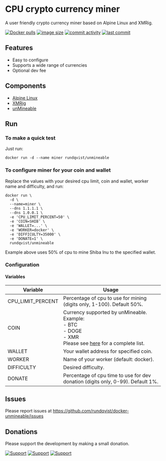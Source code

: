 # CPU crypto currency miner
A user friendly crypto currency miner based on Alpine Linux and XMRig. 

[![Docker pulls](https://img.shields.io/docker/pulls/rundqvist/unmineable.svg)](https://hub.docker.com/r/rundqvist/unmineable)
[![image size](https://img.shields.io/docker/image-size/rundqvist/unmineable.svg)](https://hub.docker.com/r/rundqvist/unmineable)
[![commit activity](https://img.shields.io/github/commit-activity/m/rundqvist/docker-unmineable)](https://github.com/rundqvist/docker-unmineable)
[![last commit](https://img.shields.io/github/last-commit/rundqvist/docker-unmineable.svg)](https://github.com/rundqvist/docker-unmineable)

## Features
* Easy to configure
* Supports a wide range of currencies
* Optional dev fee

## Components
* [Alpine Linux](https://www.alpinelinux.org)
* [XMRig](https://xmrig.com)
* [unMineable](https://unmineable.com/?ref=p0qy-qr2o)

## Run
### To make a quick test
Just run: 
```
docker run -d --name miner rundqvist/unmineable
```

### To configure miner for your coin and wallet
Replace the values with your desired cpu limit, coin and wallet, worker name and difficulty, and run:
```
docker run \
  -d \
  --name=miner \
  --dns 1.1.1.1 \ 
  --dns 1.0.0.1 \ 
  -e 'CPU_LIMIT_PERCENT=50' \
  -e 'COIN=SHIB' \
  -e 'WALLET=...' \
  -e 'WORKER=docker' \
  -e 'DIFFICULTY=35000' \
  -e 'DONATE=1' \
  rundqvist/unmineable
```
Example above uses 50% of cpu to mine Shiba Inu to the specified wallet.

### Configuration

#### Variables

| Variable | Usage |
|----------|-------|
| CPU_LIMIT_PERCENT | Percentage of cpu to use for mining (digits only, 1-100). Default 50%. |
| COIN | Currency supported by unMineable.<br />Example:<br/>- BTC<br />- DOGE<br />- XMR<br/>Please see [here](https://unmineable.com/coins?ref=p0qy-qr2o) for a complete list. |
| WALLET | Your wallet address for specified coin. |
| WORKER | Name of your worker (default: docker). |
| DIFFICULTY | Desired difficulty. |
| DONATE | Percentage of cpu time to use for dev donation (digits only, 0-99). Default 1%. |

## Issues
Please report issues at https://github.com/rundqvist/docker-unmineable/issues

## Donations
Please support the development by making a small donation.

[![Support](https://img.shields.io/badge/support-Flattr-brightgreen)](https://flattr.com/@rundqvist)
[![Support](https://img.shields.io/badge/support-Buy%20me%20a%20coffee-orange)](https://www.buymeacoffee.com/rundqvist)
[![Support](https://img.shields.io/badge/support-PayPal-blue)](https://www.paypal.com/cgi-bin/webscr?cmd=_s-xclick&hosted_button_id=SZ7J9JL9P5DGE&source=url)
